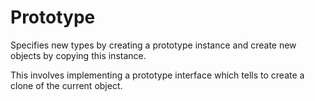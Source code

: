 # Prototype

Specifies new types by creating a prototype instance and create new objects by copying this instance.

This involves implementing a prototype interface which tells to create a clone of the current object. 
